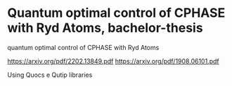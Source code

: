 # Quantum optimal control of CPHASE with Ryd Atoms, bachelor-thesis
quantum optimal control of CPHASE with Ryd Atoms

https://arxiv.org/pdf/2202.13849.pdf
https://arxiv.org/pdf/1908.06101.pdf

Using Quocs e Qutip libraries

